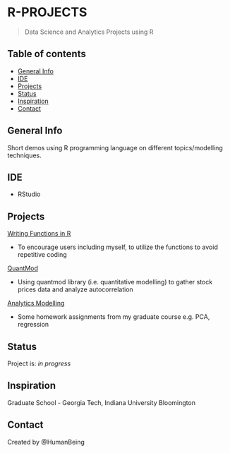 # R-PROJECTS
> Data Science and Analytics Projects using R

## Table of contents
* [General Info](#general-info)
* [IDE](#ide)
* [Projects](#projects)
* [Status](#status)
* [Inspiration](#inspiration)
* [Contact](#contact)

## General Info
Short demos using R programming language on different topics/modelling techniques.

 ## IDE
* RStudio 

## Projects
[Writing Functions in R](https://github.com/NothinBetterToDo/R-Projects/blob/master/Write_Functions_in_R.md)
* To encourage users including myself, to utilize the functions to avoid repetitive coding<br/>

[QuantMod](https://github.com/NothinBetterToDo/R-Projects/blob/master/QuantMod.Rmd)
* Using quantmod library (i.e. quantitative modelling) to gather stock prices data and analyze autocorrelation <br/>

[Analytics Modelling](https://github.com/NothinBetterToDo/R-Projects/tree/master/AnalyticsModeling)
* Some homework assignments from my graduate course e.g. PCA, regression <br/>

## Status
Project is: _in progress_

## Inspiration
Graduate School - Georgia Tech, Indiana University Bloomington </br>

## Contact
Created by @HumanBeing

